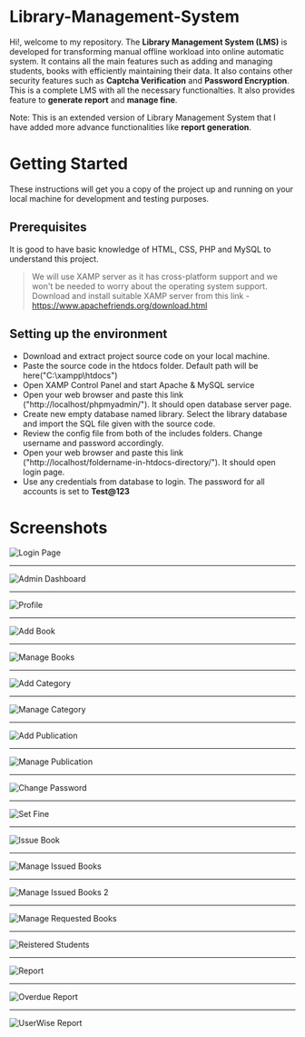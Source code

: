 # Library-Management-System

Hi!, welcome to my repository. The **Library Management System (LMS)** is developed for transforming manual offline workload into online automatic system. It contains all the main 
features such as adding and managing students, books with efficiently maintaining their data. It also contains other security features such as **Captcha Verification** and 
**Password Encryption**. This is a complete LMS with all the necessary functionalties. It also provides feature to **generate report** and **manage fine**.

Note: This is an extended version of Library Management System that  I have added more advance functionalities like **report generation**.

# Getting Started

These instructions will get you a copy of the project up and running on your local machine for development and testing purposes. 

## Prerequisites

It is good to have basic knowledge of HTML, CSS, PHP and MySQL to understand this project.
>We will use XAMP server as it has cross-platform support and we won't be needed to worry about the operating system support.
Download and install suitable XAMP server from this link - https://www.apachefriends.org/download.html

## Setting up the environment

- Download and extract project source code on your local machine.
- Paste the source code in the htdocs folder. Default path will be here("C:\xampp\htdocs")
- Open XAMP Control Panel and start Apache & MySQL service
- Open your web browser and paste this link ("http://localhost/phpmyadmin/"). It should open database server page.
- Create new empty database named library. Select the library database and import the SQL file given with the source code.
- Review the config file from both of the includes folders. Change username and password accordingly.
- Open your web browser and paste this link ("http://localhost/foldername-in-htdocs-directory/"). It should open login page.
- Use any credentials from database to login. The password for all accounts is set to **Test@123**

# Screenshots

![Login Page](Screenshots/Login.png)

***

![Admin Dashboard](Screenshots/admin_dashboard.png)
***

![Profile](Screenshots/profile.png)

***

![Add Book](Screenshots/add_book.png)

***

![Manage Books](Screenshots/manage_books.png)

***

![Add Category](Screenshots/add_category.png)

***

![Manage Category](Screenshots/manage_categories.png)

***

![Add Publication](Screenshots/add_publication.png)

***

![Manage Publication](Screenshots/manage_publications.png)

***

![Change Password](Screenshots/change_password.png)

***

![Set Fine](Screenshots/set_fine.png)

***

![Issue Book](Screenshots/issue_book.png)

***

![Manage Issued Books](Screenshots/manage_issued_books.png)

***

![Manage Issued Books 2](Screenshots/manage_issued_books2.png)

***

![Manage Requested Books](Screenshots/manage_requested_books.png)

***

![Reistered Students](Screenshots/registered_students.png)

***

![Report](Screenshots/report.png)

***

![Overdue Report](Screenshots/overdue_report.png)

***

![UserWise Report](Screenshots/User_wise.png)
